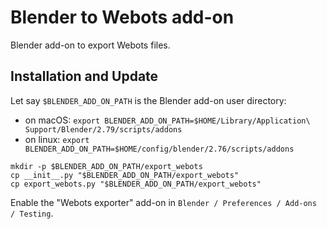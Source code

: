 # Blender to Webots add-on

Blender add-on to export Webots files.

## Installation and Update

Let say `$BLENDER_ADD_ON_PATH` is the Blender add-on user directory:
- on macOS: `export BLENDER_ADD_ON_PATH=$HOME/Library/Application\ Support/Blender/2.79/scripts/addons`
- on linux: `export BLENDER_ADD_ON_PATH=$HOME/config/blender/2.76/scripts/addons`

```
mkdir -p $BLENDER_ADD_ON_PATH/export_webots
cp __init__.py "$BLENDER_ADD_ON_PATH/export_webots"
cp export_webots.py "$BLENDER_ADD_ON_PATH/export_webots"
```

Enable the "Webots exporter" add-on in `Blender / Preferences / Add-ons / Testing`.
